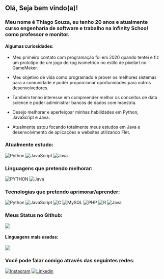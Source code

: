 ## Olá, Seja bem vindo(a)! 

### Meu nome é Thiago Souza, eu tenho 20 anos e atualmente curso engenharia de software e trabalho na infinity School como professor e monitor. 

#### Algumas curiosidades: 

- Meu primeiro contato com programação foi em 2020 quando tentei e fiz um prototipo de um jogo de rpg isometrico no estilo de pixelart no GameMaker. 

- Meu objetivo de vida como programado é prover os melhores sistemas para a comunidade e poder proporcionar oportunidades para outros desenvolvedores. 

- Também tenho interesse em compreender melhor os conceitos de data science e poder adiministrar bancos de dados com maestria.     

- Desejo melhorar e aperfeiçoar minhas habilidades em Python, JavaScript e Java.

- Atualmente estou focando totalmente meus estudos em Java e desenvolvimento de aplicações e websites utilizando Flet.

### Atualmente estudo: 

![Python](https://img.shields.io/badge/Python-14354C?style=for-the-badge&logo=python&logoColor=white)  ![JavaScript](https://img.shields.io/badge/JavaScript-323330?style=for-the-badge&logo=javascript&logoColor=F7DF1E) ![Java](https://img.shields.io/badge/Java-ED8B00?style=for-the-badge&logo=openjdk&logoColor=white)

### Linguagens que pretendo melhorar: 

![PYTHON](https://img.shields.io/badge/Python-14354C?style=for-the-badge&logo=python&logoColor=white) ![Java](https://img.shields.io/badge/Java-ED8B00?style=for-the-badge&logo=openjdk&logoColor=white)


### Tecnologias que pretendo aprimorar/aprender:

![Python](https://img.shields.io/badge/Python-14354C?style=for-the-badge&logo=python&logoColor=white) ![JavaScript](https://img.shields.io/badge/JavaScript-323330?style=for-the-badge&logo=javascript&logoColor=F7DF1E) ![C](https://img.shields.io/badge/C-00599C?style=for-the-badge&logo=c&logoColor=white) ![MySQL](https://img.shields.io/badge/MySQL-00000F?style=for-the-badge&logo=mysql&logoColor=white) ![PHP](https://img.shields.io/badge/PHP-777BB4?style=for-the-badge&logo=php&logoColor=white) ![R](https://img.shields.io/badge/R-276DC3?style=for-the-badge&logo=r&logoColor=white) ![Java](https://img.shields.io/badge/Java-ED8B00?style=for-the-badge&logo=openjdk&logoColor=white)


### Meus Status no Github:

![](https://github-readme-stats.vercel.app/api?username=ThiSou&theme=blue-green)

#### Linguagens mais usadas:

![](https://github-readme-stats.vercel.app/api/top-langs/?username=ThiSou&theme=blue-green)

### Você pode falar comigo através das seguintes redes:

[![Instagram](https://img.shields.io/badge/Instagram-E4405F?style=for-the-badge&logo=instagram&logoColor=white)](https://www.instagram.com/cofoidethiago/) [![Linkedin](https://img.shields.io/badge/LinkedIn-0077B5?style=for-the-badge&logo=linkedin&logoColor=white)](https://www.linkedin.com/in/thiago-guimarães-1b3a36233/) 
